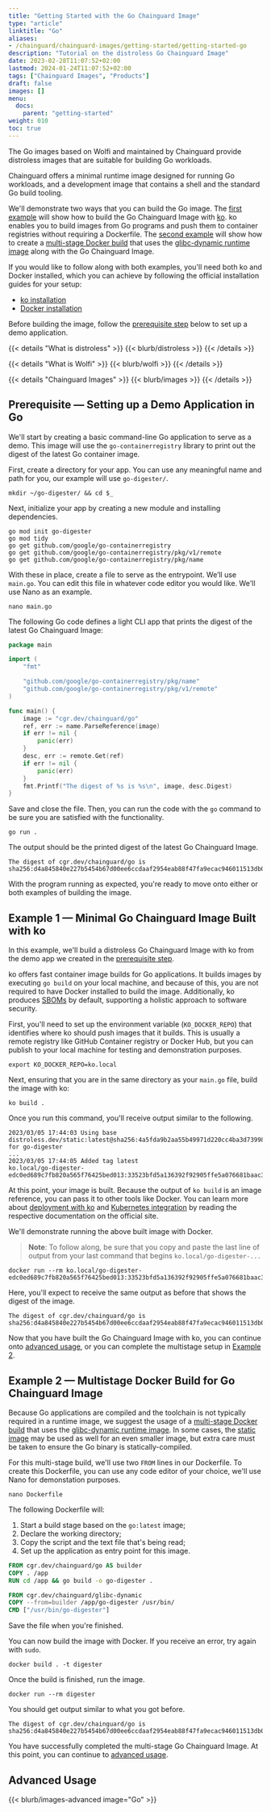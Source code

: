 ```yaml
---
title: "Getting Started with the Go Chainguard Image"
type: "article"
linktitle: "Go"
aliases: 
- /chainguard/chainguard-images/getting-started/getting-started-go
description: "Tutorial on the distroless Go Chainguard Image"
date: 2023-02-28T11:07:52+02:00
lastmod: 2024-01-24T11:07:52+02:00
tags: ["Chainguard Images", "Products"]
draft: false
images: []
menu:
  docs:
    parent: "getting-started"
weight: 010
toc: true
---
```


The Go images based on Wolfi and maintained by Chainguard provide distroless images that are suitable for building Go workloads.

Chainguard offers a minimal runtime image designed for running Go workloads, and a development image that contains a shell and the standard Go build tooling.

We'll demonstrate two ways that you can build the Go image. The [first example](#example-1-minimal-go-chainguard-image-built-with-ko) will show how to build the Go Chainguard Image with [ko](https://ko.build/). ko enables you to build images from Go programs and push them to container registries without requiring a Dockerfile. The [second example](#example-2--multistage-docker-build-for-go-chainguard-image) will show how to create a [multi-stage Docker build](https://docs.docker.com/build/building/multi-stage/) that uses the [glibc-dynamic runtime image](https://images.chainguard.dev/directory/image/glibc-dynamic/overview) along with the Go Chainguard Image.

If you would like to follow along with both examples, you'll need both ko and Docker installed, which you can achieve by following the official installation guides for your setup:

* [ko installation](https://ko.build/install/)
* [Docker installation](https://docs.docker.com/get-docker/)

Before building the image, follow the [prerequisite step](#prerequisite--setting-up-a-demo-application-in-go) below to set up a demo application.

{{< details "What is distroless" >}}
{{< blurb/distroless >}}
{{< /details >}}

{{< details "What is Wolfi" >}}
{{< blurb/wolfi >}}
{{< /details >}}

{{< details "Chainguard Images" >}}
{{< blurb/images >}}
{{< /details >}}

## Prerequisite — Setting up a Demo Application in Go

We'll start by creating a basic command-line Go application to serve as a demo. This image will use the `go-containerregistry` library to print out the digest of the latest Go container image.

First, create a directory for your app. You can use any meaningful name and path for you, our example will use `go-digester/`.

```shell
mkdir ~/go-digester/ && cd $_
```

Next, initialize your app by creating a new module and installing dependencies.

```shell
go mod init go-digester
go mod tidy
go get github.com/google/go-containerregistry
go get github.com/google/go-containerregistry/pkg/v1/remote
go get github.com/google/go-containerregistry/pkg/name
```

With these in place, create a file to serve as the entrypoint. We’ll use `main.go`. You can edit this file in whatever code editor you would like. We'll use Nano as an example.

```shell
nano main.go
```

The following Go code defines a light CLI app that prints the digest of the latest Go Chainguard Image:

```go
package main

import (
	"fmt"

	"github.com/google/go-containerregistry/pkg/name"
	"github.com/google/go-containerregistry/pkg/v1/remote"
)

func main() {
	image := "cgr.dev/chainguard/go"
	ref, err := name.ParseReference(image)
	if err != nil {
		panic(err)
	}
	desc, err := remote.Get(ref)
	if err != nil {
		panic(err)
	}
	fmt.Printf("The digest of %s is %s\n", image, desc.Digest)
}
```

Save and close the file. Then, you can run the code with the `go` command to be sure you are satisfied with the functionality.

```shell
go run .
```

The output should be the printed digest of the latest Go Chainguard Image.

```
The digest of cgr.dev/chainguard/go is sha256:d4a845840e227b5454b67d00ee6ccdaaf2954eab88f47fa9ecac946011513db0
```

With the program running as expected, you're ready to move onto either or both examples of building the image.

## Example 1 — Minimal Go Chainguard Image Built with ko

In this example, we'll build a distroless Go Chainguard Image with ko from the demo app we created in the [prerequisite step](#prerequisite--setting-up-a-demo-application-in-go).

ko offers fast container image builds for Go applications. It builds images by executing `go build` on your local machine, and because of this, you are not required to have Docker installed to build the image. Additionally, ko produces [SBOMs](/open-source/sbom/what-is-an-sbom/) by default, supporting a holistic approach to software security.

First, you'll need to set up the environment variable (`KO_DOCKER_REPO`) that identifies where ko should push images that it builds. This is usually a remote registry like GitHub Container registry or Docker Hub, but you can publish to your local machine for testing and demonstration purposes.

```shell
export KO_DOCKER_REPO=ko.local
```

Next, ensuring that you are in the same directory as your `main.go` file, build the image with ko:

```shell
ko build .
```

Once you run this command, you'll receive output similar to the following.

```
2023/03/05 17:44:03 Using base distroless.dev/static:latest@sha256:4a5fda9b2aa55b49971d220cc4ba3d73998084e37e437f23721836112015c2d4 for go-digester
...
2023/03/05 17:44:05 Added tag latest
ko.local/go-digester-edc0ed689c7fb820a565f76425bed013:33523bfd5a136392f92905ffe5a076681baac3060d48c2b9ff2f787a7cc90dfd
```

At this point, your image is built. Because the output of `ko build` is an image reference, you can pass it to other tools like Docker. You can learn more about [deployment with ko](https://ko.build/deployment/) and [Kubernetes integration](https://ko.build/features/k8s/) by reading the respective documentation on the official site.

We'll demonstrate running the above built image with Docker.

> **Note**: To follow along, be sure that you copy and paste the last line of output from your last command that begins `ko.local/go-digester-...`

```shell
docker run --rm ko.local/go-digester-edc0ed689c7fb820a565f76425bed013:33523bfd5a136392f92905ffe5a076681baac3060d48c2b9ff2f787a7cc90dfd
```

Here, you'll expect to receive the same output as before that shows the digest of the image.

```
The digest of cgr.dev/chainguard/go is sha256:d4a845840e227b5454b67d00ee6ccdaaf2954eab88f47fa9ecac946011513db0
```

Now that you have built the Go Chainguard Image with ko, you can continue onto [advanced usage](#advanced-usage), or you can complete the multistage setup in [Example 2](#example-2--multistage-docker-build-for-go-chainguard-image).

## Example 2 — Multistage Docker Build for Go Chainguard Image

Because Go applications are compiled and the toolchain is not typically required in a runtime image, we suggest the usage of a [multi-stage Docker build](https://docs.docker.com/build/building/multi-stage/) that uses the [glibc-dynamic runtime image](https://images.chainguard.dev/directory/image/glibc-dynamic/overview). In some cases, the [static image](https://images.chainguard.dev/directory/image/static/overview) may be used as well for an even smaller image, but extra care must be taken to ensure the Go binary is statically-compiled.

For this multi-stage build, we'll use two `FROM` lines in our Dockerfile. To create this Dockerfile, you can use any code editor of your choice, we'll use Nano for demonstation purposes.

```shell
nano Dockerfile
```

The following Dockerfile will:

1. Start a build stage based on the `go:latest` image;
2. Declare the working directory;
3. Copy the script and the text file that's being read;
4. Set up the application as entry point for this image.

```Dockerfile
FROM cgr.dev/chainguard/go AS builder
COPY . /app
RUN cd /app && go build -o go-digester .

FROM cgr.dev/chainguard/glibc-dynamic
COPY --from=builder /app/go-digester /usr/bin/
CMD ["/usr/bin/go-digester"]
```

Save the file when you're finished.

You can now build the image with Docker. If you receive an error, try again with `sudo`.

```shell
docker build . -t digester
```

Once the build is finished, run the image.

```shell
docker run --rm digester
```

You should get output similar to what you got before.

```
The digest of cgr.dev/chainguard/go is sha256:d4a845840e227b5454b67d00ee6ccdaaf2954eab88f47fa9ecac946011513db0
```

You have successfully completed the multi-stage Go Chainguard Image. At this point, you can continue to [advanced usage](#advanced-usage).

## Advanced Usage

{{< blurb/images-advanced image="Go" >}}
